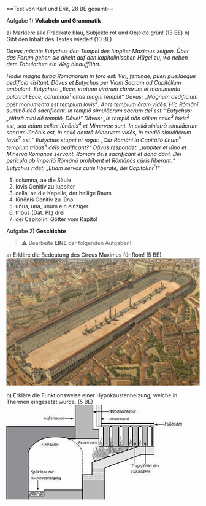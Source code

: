 ==Test von Karl und Erik, 28 BE gesamt==

Aufgabe 1) **Vokabeln und Grammatik**

a) Markiere alle Prädikate blau, Subjekte rot und Objekte grün! (13 BE)
b) Gibt den Inhalt des Textes wieder! (10 BE)

*Davus möchte Eutychus den Tempel des Iuppiter Maximus zeigen. Über das Forum gehen sie direkt auf den kapitolinischen Hügel zu, wo neben dem Tabularium ein Weg hinaufführt.*

*Hodiē māgna turba Rōmānōrum in forō est: Virī, fēminae, puerī puellaeque aedificia vīsitant. Dāvus et Eutychus per Viam Sacram ad Capitōlium ambulant. Eutychus: „Ecce, statuae virōrum clārōrum et monumenta pulchra! Ecce, columnae$^{1}$ altae māgnī templī!“ Dāvus: „Māgnum aedificium post monumenta est templum Iovis$^{2}$. Ante templum āram vidēs. Hīc Rōmānī summō deō sacrificant. In templō simulācrum sacrum deī est.“ Eutychus: „Nārrā mihi dē templō, Dāve!“ Dāvus: „In templō nōn sōlum cella$^{3}$ Iovis$^{2}$ est, sed etiam cellae Iūnōnis$^{4}$ et Minervae sunt. In cellā sinistrā simulācrum sacrum Iūnōnis est, in cellā dextrā Minervam vidēs, in mediō simulācrum Iovis$^{2}$ est.“ Eutychus stupet et rogat: „Cūr Rōmānī in Capitōliō ūnum$^{5}$ templum tribus$^{6}$ deīs aedificant?“ Dāvus respondet: „Iuppiter et Iūno et Minerva Rōmānōs servant. Rōmānī deīs sacrificant et dōna dant. Deī perīcula ab imperiō Rōmānō prohibent et Rōmānōs cūrīs līberant.“ Eutychus rīdet: „Etiam servōs cūris līberāte, deī Capitōlīnī$^{7}$!“*

1. columna, ae die Säule
2. Iovis Genitiv zu Iuppiter
3. cella, ae die Kapelle, der heilige Raum
4. Iūnōnis Genitiv zu Iūno
5. ūnus, ūna, ūnum ein einziger
6. tribus (Dat. Pl.) drei
7. deī Capitōlīnī Götter vom Kapitol

Aufgabe 2) **Geschichte**

> ⚠️ Bearbeite **EINE** der folgenden Aufgaben!

a) Erkläre die Bedeutung des Circus Maximus für Rom! (5 BE)
![](Circus%20Maximus.jpg)

b) Erkläre die Funktionsweise einer Hypokaustenheizung, welche in Thermen eingesetzt wurde. (5 BE)
![Hypokaustenheizung](Hypokaustenheizung.jpg)
